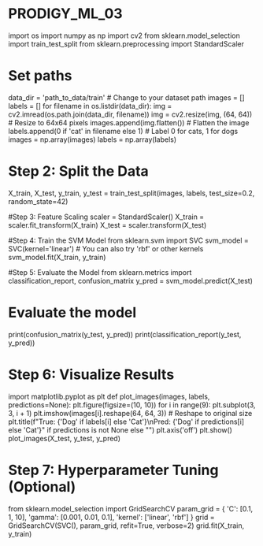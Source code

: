 # PRODIGY_ML_03
import os
   import numpy as np
   import cv2
   from sklearn.model_selection import train_test_split
   from sklearn.preprocessing import StandardScaler
   # Set paths
   data_dir = 'path_to_data/train'  # Change to your dataset path
   images = []
   labels = []
   for filename in os.listdir(data_dir):
       img = cv2.imread(os.path.join(data_dir, filename))
       img = cv2.resize(img, (64, 64))  # Resize to 64x64 pixels
       images.append(img.flatten())  # Flatten the image
       labels.append(0 if 'cat' in filename else 1)  # Label 0 for cats, 1 for dogs
   images = np.array(images)
   labels = np.array(labels)
   
# Step 2: Split the Data
   X_train, X_test, y_train, y_test = train_test_split(images, labels, test_size=0.2, random_state=42)
   
#Step 3: Feature Scaling
   scaler = StandardScaler()
   X_train = scaler.fit_transform(X_train)
   X_test = scaler.transform(X_test)
   
#Step 4: Train the SVM Model
   from sklearn.svm import SVC
   svm_model = SVC(kernel='linear')  # You can also try 'rbf' or other kernels
   svm_model.fit(X_train, y_train)
   
#Step 5: Evaluate the Model
   from sklearn.metrics import classification_report, confusion_matrix
   y_pred = svm_model.predict(X_test)
   # Evaluate the model
   print(confusion_matrix(y_test, y_pred))
   print(classification_report(y_test, y_pred))
   
# Step 6: Visualize Results
   import matplotlib.pyplot as plt
   def plot_images(images, labels, predictions=None):
       plt.figure(figsize=(10, 10))
       for i in range(9):
           plt.subplot(3, 3, i + 1)
           plt.imshow(images[i].reshape(64, 64, 3))  # Reshape to original size
           plt.title(f"True: {'Dog' if labels[i] else 'Cat'}\nPred: {'Dog' if predictions[i] else 'Cat'}" if predictions is not None else "")
           plt.axis('off')
       plt.show()
   plot_images(X_test, y_test, y_pred)
   
# Step 7: Hyperparameter Tuning (Optional)
   from sklearn.model_selection import GridSearchCV
   param_grid = {
       'C': [0.1, 1, 10],
       'gamma': [0.001, 0.01, 0.1],
       'kernel': ['linear', 'rbf']
   }
   grid = GridSearchCV(SVC(), param_grid, refit=True, verbose=2)
   grid.fit(X_train, y_train)
